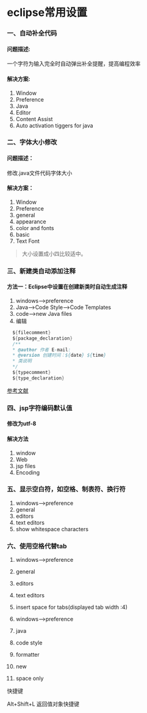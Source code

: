 # eclipse常用设置

### 一、自动补全代码

#### 问题描述:
一个字符为输入完全时自动弹出补全提醒，提高编程效率

#### 解决方案:
1. Window
2. Preference
3. Java
3. Editor
4. Content Assist
5. Auto activation tiggers for java


### 二、字体大小修改

#### 问题描述：
修改.java文件代码字体大小

#### 解决方案：
1. Window
2. Preference
3. general
4. appearance
5. color and fonts
6. basic
7. Text Font

 >大小设置成小四比较适中。

### 三、新建类自动添加注释

 #### 方法一：Eclipse中设置在创建新类时自动生成注释

  1. windows–>preference
  2. Java–>Code Style–>Code Templates
  3. code–>new Java files
  4. 编辑

  ```java
    ${filecomment}
    ${package_declaration}
    /**
    * @author 作者 E-mail:
    * @version 创建时间：${date} ${time}
    * 类说明
    */
    ${typecomment}
    ${type_declaration}
  ```

  [参考文献](https://blog.csdn.net/xyw591238/article/details/50978162)

### 四、jsp字符编码默认值

#### 修改为utf-8

#### 解决方法

1. window
2. Web
3. jsp files
4. Encoding

### 五、显示空白符，如空格、制表符、换行符

1. windows–>preference
2. general
3. editors
4. text editors
5. show whitespace characters

### 六、使用空格代替tab

1. windows–>preference
2. general
3. editors
4. text editors
5. insert space for tabs(displayed tab width :4)



1. windows–>preference
2. java
3. code style
4. formatter
5. new
6. space only



快捷键

Alt+Shift+L 返回值对象快捷键